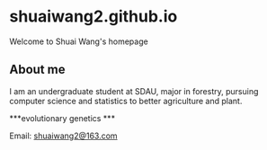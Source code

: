 # shuaiwang2.github.io

Welcome to  Shuai Wang's homepage


## About me
I am an undergraduate student at SDAU, major in forestry, pursuing computer science and statistics to better agriculture and plant. 

***evolutionary genetics ***

Email: shuaiwang2@163.com
